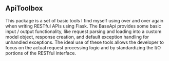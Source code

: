 ## ApiToolbox

This package is a set of basic tools I find myself using over and over again
when writing RESTful APIs using Flask.  The BaseApi provides some basic 
input / output functionality, like request parsing and loading into a custom
model object, response creation, and default exception handling for unhandled
exceptions.  The ideal use of these tools allows the developer to focus on 
the actual request processing logic and by standardizing the I/O portions of
the RESTful interface.